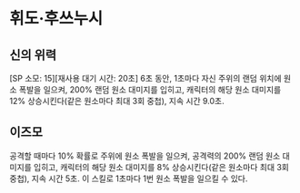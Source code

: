 # 휘도·후쓰누시

## 신의 위력

[SP 소모: 15][재사용 대기 시간: 20초] 6초 동안, 1초마다 자신 주위의 랜덤 위치에 원소 폭발을 일으켜, 200% 랜덤 원소 대미지를 입히고, 캐릭터의 해당 원소 대미지를 12% 상승시킨다(같은 원소마다 최대 3회 중첩), 지속 시간 9.0초.

## 이즈모

공격할 때마다 10% 확률로 주위에 원소 폭발을 일으켜, 공격력의 200% 랜덤 원소 대미지를 입히고, 캐릭터의 해당 원소 대미지를 8% 상승시킨다(같은 원소마다 최대 3회 중첩), 지속 시간 5초. 이 스킬로 1초마다 1번 원소 폭발을 일으킬 수 있다.
